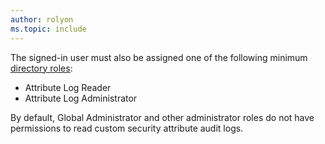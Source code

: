 ```yaml
---
author: rolyon
ms.topic: include
---
```


The signed-in user must also be assigned one of the following minimum [directory roles](/entra/identity/role-based-access-control/permissions-reference):

- Attribute Log Reader
- Attribute Log Administrator

By default, Global Administrator and other administrator roles do not have permissions to read custom security attribute audit logs.